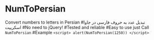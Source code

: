# NumToPersian
Convert numbers to letters in Persian
#تبدیل عدد به حروف فارسی در جاوا اسکریپت
#No need to jQuery!
#Tested and reliable
#Easy to use
just Call `NumToPersian`
#Example
`<script> alert(NumToPersian(1250)) </script>`
